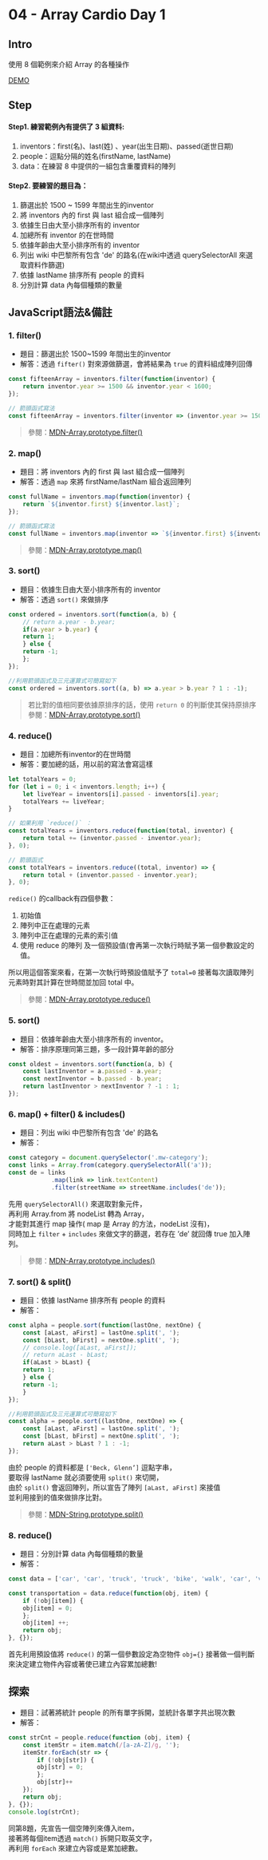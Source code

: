 # **04 - Array Cardio Day 1**

## **Intro**

使用 8 個範例來介紹 Array 的各種操作

[DEMO](https://yangjiesu.github.io/JavaScript30/04_Array-Cardio-Day-1/index-CloudSu.html)

## **Step**

#### Step1. 練習範例內有提供了 3 組資料:
1. inventors：first(名)、last(姓) 、year(出生日期)、passed(逝世日期)
2. people：逗點分隔的姓名(firstName, lastName)
3. data：在練習 8 中提供的一組包含重覆資料的陣列

#### Step2. 要練習的題目為：
1. 篩選出於 1500 ~ 1599 年間出生的inventor
2. 將 inventors 內的 first 與 last 組合成一個陣列
3. 依據生日由大至小排序所有的 inventor
4. 加總所有 inventor 的在世時間
5. 依據年齡由大至小排序所有的 inventor
6. 列出 wiki 中巴黎所有包含 'de' 的路名(在wiki中透過 querySelectorAll 來選取資料作篩選)
7. 依據 lastName 排序所有 people 的資料
8. 分別計算 data 內每個種類的數量

## **JavaScript語法&備註**

### **1. filter()**
*	題目：篩選出於 1500~1599 年間出生的inventor
* 解答：透過 `fifter()` 對來源做篩選，會將結果為 `true` 的資料組成陣列回傳
````javascript
const fifteenArray = inventors.filter(function(inventor) {
    return inventor.year >= 1500 && inventor.year < 1600;
});

// 箭頭函式寫法
const fifteenArray = inventors.filter(inventor => (inventor.year >= 1500 & inventor.year < 1600));
````
>參閱：[MDN-Array.prototype.filter()](https://developer.mozilla.org/en-US/docs/Web/JavaScript/Reference/Global_Objects/Array/filter)

### **2. map()**
* 題目：將 inventors 內的 first 與 last 組合成一個陣列
* 解答：透過 `map` 來將 firstName/lastNam 組合返回陣列
````javascript
const fullName = inventors.map(function(inventor) {
    return `${inventor.first} ${inventor.last}`;
});

// 箭頭函式寫法
const fullName = inventors.map(inventor => `${inventor.first} ${inventor.last}`);
````
>參閱：[MDN-Array.prototype.map()](https://developer.mozilla.org/en-US/docs/Web/JavaScript/Reference/Global_Objects/Array/map)

### **3. sort()**
* 題目：依據生日由大至小排序所有的 inventor
* 解答：透過 `sort()` 來做排序
````javascript
const ordered = inventors.sort(function(a, b) {
    // return a.year - b.year;
    if(a.year > b.year) {
    return 1;
    } else {
    return -1;
    };
});

//利用箭頭函式及三元運算式可簡寫如下
const ordered = inventors.sort((a, b) => a.year > b.year ? 1 : -1);
`````
>若比對的值相同要依據原排序的話，使用 `return 0` 的判斷使其保持原排序  
>參閱：[MDN-Array.prototype.sort()](https://developer.mozilla.org/en-US/docs/Web/JavaScript/Reference/Global_Objects/Array/sort)  

### **4. reduce()**
* 題目：加總所有inventor的在世時間  
* 解答：要加總的話，用以前的寫法會寫這樣
````javascript
let totalYears = 0;
for (let i = 0; i < inventors.length; i++) {
    let liveYear = inventors[i].passed - inventors[i].year;
    totalYears += liveYear;
}

// 如果利用 `reduce()` ：
const totalYears = inventors.reduce(function(total, inventor) {
    return total += (inventor.passed - inventor.year);
}, 0);

// 箭頭函式
const totalYears = inventors.reduce((total, inventor) => {
    return total + (inventor.passed - inventor.year);
}, 0);
````

`redice()` 的callback有四個參數：
1. 初始值
2. 陣列中正在處理的元素
3. 陣列中正在處理的元素的索引值
4. 使用 reduce 的陣列
及一個預設值(會再第一次執行時賦予第一個參數設定的值。

所以用這個答案來看，在第一次執行時預設值賦予了 `total=0`
接著每次讀取陣列元素時對其計算在世時間並加回 total 中。
>參閱：[MDN-Array.prototype.reduce()](https://developer.mozilla.org/en-US/docs/Web/JavaScript/Reference/Global_Objects/Array/Reduce)

### **5. sort()**
* 題目：依據年齡由大至小排序所有的 inventor。  
* 解答：排序原理同第三題，多一段計算年齡的部分
````javascript
const oldest = inventors.sort(function(a, b) {
    const lastInventor = a.passed - a.year;
    const nextInventor = b.passed - b.year;
    return lastInventor > nextInventor ? -1 : 1;
});
````

### **6. map() + filter() & includes()**
* 題目：列出 wiki 中巴黎所有包含 'de' 的路名
* 解答：
````javascript
const category = document.querySelector('.mw-category');
const links = Array.from(category.querySelectorAll('a'));
const de = links
            .map(link => link.textContent)
            .filter(streetName => streetName.includes('de'));
````
先用 `querySelectorAll()` 來選取對象元件，  
再利用 Array.from 將 nodeList 轉為 Array，  
才能對其進行 map 操作( map 是 Array 的方法，nodeList 沒有)，  
同時加上 `filter` + `includes` 來做文字的篩選，若存在 ’de’ 就回傳 true 加入陣列。
>參閱：[MDN-Array.prototype.includes()](https://developer.mozilla.org/en-US/docs/Web/JavaScript/Reference/Global_Objects/Array/includes)

### **7. sort() & split()**
* 題目：依據 lastName 排序所有 people 的資料
* 解答：
````javascript
const alpha = people.sort(function(lastOne, nextOne) {
    const [aLast, aFirst] = lastOne.split(', ');
    const [bLast, bFirst] = nextOne.split(', ');
    // console.log([aLast, aFirst]);
    // return aLast - bLast;
    if(aLast > bLast) {
    return 1;
    } else {
    return -1;
    }
});

//利用箭頭函式及三元運算式可簡寫如下
const alpha = people.sort((lastOne, nextOne) => {
    const [aLast, aFirst] = lastOne.split(', ');
    const [bLast, bFirst] = nextOne.split(', ');
    return aLast > bLast ? 1 : -1;
});
````
由於 people 的資料都是 `['Beck, Glenn’]` 逗點字串，  
要取得 lastName 就必須要使用 `split()` 來切開，  
由於 `split()` 會返回陣列，所以宣告了陣列 `[aLast, aFirst]` 來接值  
並利用接到的值來做排序比對。
>參閱：[MDN-String.prototype.split()](https://developer.mozilla.org/en-US/docs/Web/JavaScript/Reference/Global_Objects/String/split)

### **8. reduce()**
* 題目：分別計算 data 內每個種類的數量  
* 解答：
````javascript
const data = ['car', 'car', 'truck', 'truck', 'bike', 'walk', 'car', 'van', 'bike', 'walk', 'car', 'van', 'car', 'truck', 'pogostick'];

const transportation = data.reduce(function(obj, item) {
    if (!obj[item]) {
    obj[item] = 0;
    };
    obj[item] ++;
    return obj;
}, {});
````
首先利用預設值將 `reduce()` 的第一個參數設定為空物件 `obj={}`
接著做一個判斷來決定建立物件內容或著使已建立內容累加總數!

## 探索  
* 題目：試著將統計 people 的所有單字拆開，並統計各單字共出現次數 
* 解答：
````javascript
const strCnt = people.reduce(function (obj, item) {
    const itemStr = item.match(/[a-zA-Z]/g, '');
    itemStr.forEach(str => {
        if (!obj[str]) {
        obj[str] = 0;
        };
        obj[str]++
    });
    return obj;
}, {});
console.log(strCnt);
````
同第8題，先宣告一個空陣列來傳入item，  
接著將每個item透過 `match()` 拆開只取英文字，  
再利用 `forEach` 來建立內容或是累加總數。
